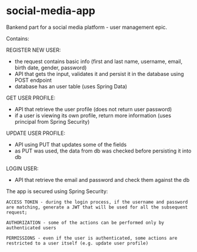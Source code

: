 # social-media-app

Bankend part for a social media platform -  user management epic.

Contains:

  REGISTER NEW USER:
  - the request contains basic info (first and last name, username, email, birth date, gender, password)
  - API that gets the input, validates it and persist it in the database using POST endpoint
  - database has an user table (uses Spring Data)
  
  GET USER PROFILE:
  - API that retrieve the user profile (does not return user password)
  - if a user is viewing its own profile, return more information (uses principal from Spring Security)
  
  UPDATE USER PROFILE:
  - API using PUT that updates some of the fields
  - as PUT was used, the data from db was checked before persisting it into db
  
  LOGIN USER:
  - API that retrieve the email and password and check them against the db
  
  The app is secured using Spring Security:
  
    ACCESS TOKEN - during the login process, if the username and password are matching, generate a JWT that will be used for all the subsequent request;
    
    AUTHORIZATION - some of the actions can be performed only by authenticated users
    
    PERMISSIONS - even if the user is authenticated, some actions are restricted to a user itself (e.g. update user profile)
    
